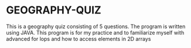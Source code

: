 # GEOGRAPHY-QUIZ
This is a geography quiz consisting of 5 questions. The program is written using JAVA. This program is for my practice and to familiarize myself with advanced for lops and how to access elements in 2D arrays
